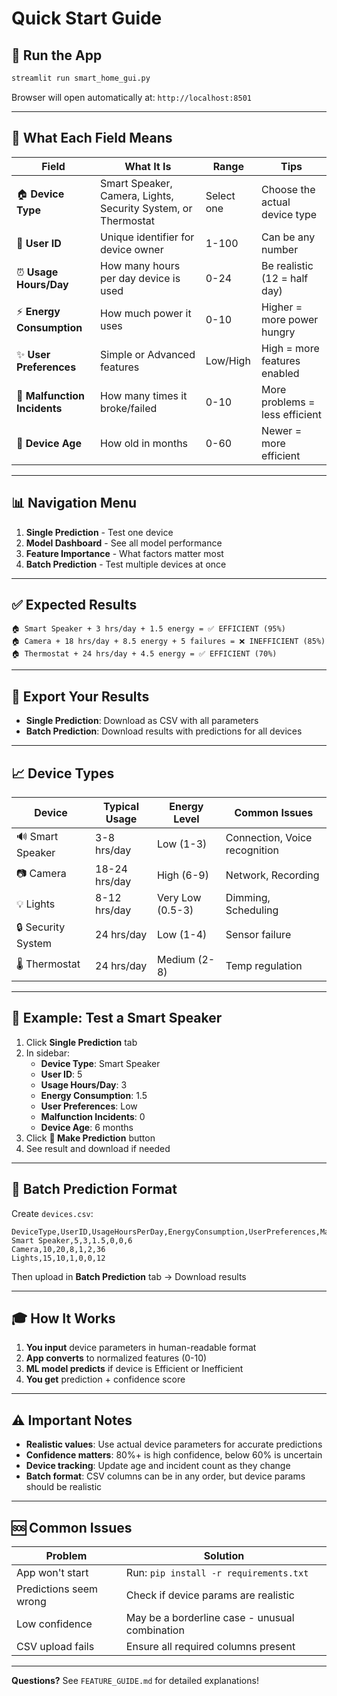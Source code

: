 # Quick Start Guide

## 🚀 Run the App

```bash
streamlit run smart_home_gui.py
```

Browser will open automatically at: `http://localhost:8501`

---

## 📱 What Each Field Means

| Field | What It Is | Range | Tips |
|-------|-----------|-------|------|
| 🏠 **Device Type** | Smart Speaker, Camera, Lights, Security System, or Thermostat | Select one | Choose the actual device type |
| 👤 **User ID** | Unique identifier for device owner | 1-100 | Can be any number |
| ⏰ **Usage Hours/Day** | How many hours per day device is used | 0-24 | Be realistic (12 = half day) |
| ⚡ **Energy Consumption** | How much power it uses | 0-10 | Higher = more power hungry |
| ✨ **User Preferences** | Simple or Advanced features | Low/High | High = more features enabled |
| 🔧 **Malfunction Incidents** | How many times it broke/failed | 0-10 | More problems = less efficient |
| 📅 **Device Age** | How old in months | 0-60 | Newer = more efficient |

---

## 📊 Navigation Menu

1. **Single Prediction** - Test one device
2. **Model Dashboard** - See all model performance
3. **Feature Importance** - What factors matter most
4. **Batch Prediction** - Test multiple devices at once

---

## ✅ Expected Results

```
🏠 Smart Speaker + 3 hrs/day + 1.5 energy = ✅ EFFICIENT (95%)
🏠 Camera + 18 hrs/day + 8.5 energy + 5 failures = ❌ INEFFICIENT (85%)
🏠 Thermostat + 24 hrs/day + 4.5 energy = ✅ EFFICIENT (70%)
```

---

## 💾 Export Your Results

- **Single Prediction**: Download as CSV with all parameters
- **Batch Prediction**: Download results with predictions for all devices

---

## 📈 Device Types

| Device | Typical Usage | Energy Level | Common Issues |
|--------|---------------|--------------|---------------|
| 🔊 Smart Speaker | 3-8 hrs/day | Low (1-3) | Connection, Voice recognition |
| 📷 Camera | 18-24 hrs/day | High (6-9) | Network, Recording |
| 💡 Lights | 8-12 hrs/day | Very Low (0.5-3) | Dimming, Scheduling |
| 🔒 Security System | 24 hrs/day | Low (1-4) | Sensor failure |
| 🌡️ Thermostat | 24 hrs/day | Medium (2-8) | Temp regulation |

---

## 🎯 Example: Test a Smart Speaker

1. Click **Single Prediction** tab
2. In sidebar:
   - **Device Type**: Smart Speaker
   - **User ID**: 5
   - **Usage Hours/Day**: 3
   - **Energy Consumption**: 1.5
   - **User Preferences**: Low
   - **Malfunction Incidents**: 0
   - **Device Age**: 6 months
3. Click **🔮 Make Prediction** button
4. See result and download if needed

---

## 📂 Batch Prediction Format

Create `devices.csv`:
```csv
DeviceType,UserID,UsageHoursPerDay,EnergyConsumption,UserPreferences,MalfunctionIncidents,DeviceAgeMonths
Smart Speaker,5,3,1.5,0,0,6
Camera,10,20,8,1,2,36
Lights,15,10,1,0,0,12
```

Then upload in **Batch Prediction** tab → Download results

---

## 🎓 How It Works

1. **You input** device parameters in human-readable format
2. **App converts** to normalized features (0-10)
3. **ML model predicts** if device is Efficient or Inefficient
4. **You get** prediction + confidence score

---

## ⚠️ Important Notes

- **Realistic values**: Use actual device parameters for accurate predictions
- **Confidence matters**: 80%+ is high confidence, below 60% is uncertain
- **Device tracking**: Update age and incident count as they change
- **Batch format**: CSV columns can be in any order, but device params should be realistic

---

## 🆘 Common Issues

| Problem | Solution |
|---------|----------|
| App won't start | Run: `pip install -r requirements.txt` |
| Predictions seem wrong | Check if device params are realistic |
| Low confidence | May be a borderline case - unusual combination |
| CSV upload fails | Ensure all required columns present |

---

**Questions?** See `FEATURE_GUIDE.md` for detailed explanations!